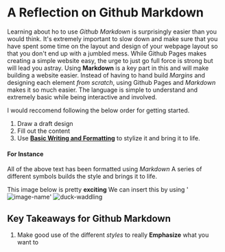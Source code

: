 # A Reflection on Github Markdown

Learning about ho to use *Github Markdown* is surprisingly easier than you would think.
It's extremely important to slow down and make sure that you have spent some time on the layout and design of your webpage layout so that you don't end up with a jumbled mess.
While Github Pages makes creating a simple website easy, the urge to just go full force is strong but will lead you astray. Using **Markdown** is a key part in this and will make building a website easier. Instead of having to hand build *Margins* and designing each element *from scratch*, using Github Pages and *Markdown* makes it so much easier. The language is simple to understand and extremely basic while being interactive and involved.

I would reccomend following the below order for getting started.
1. Draw a draft design
2. Fill out the content
3. Use [**Basic Writing and Formatting**](https://docs.github.com/en/get-started/writing-on-github/getting-started-with-writing-and-formatting-on-github/basic-writing-and-formatting-syntax#styling-text) to stylize it and bring it to life. 


#### For Instance
All of the above text has been formatted using *Markdown*
A series of different symbols builds the style and brings it to life.


This image below is pretty **exciting** 
We can insert this by using '![image-name](url)' 
![duck-waddling](https://user-images.githubusercontent.com/21025934/192434708-dd8e3c94-07cd-4a80-8a7c-830c3a5284e1.gif)


## Key Takeaways for Github Markdown
1. Make good use of the different *styles* to really **Emphasize** what you want to

